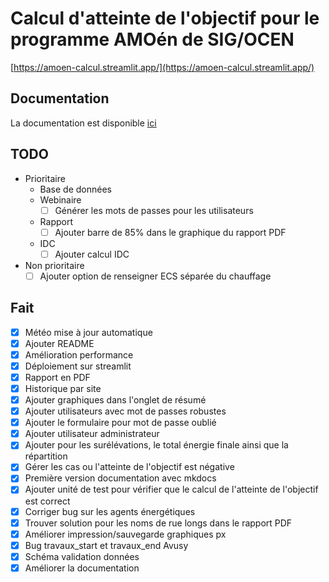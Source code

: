 # Calcul d'atteinte de l'objectif pour le programme AMOén de SIG/OCEN

[https://amoen-calcul.streamlit.app/](https://amoen-calcul.streamlit.app/)

## Documentation

La documentation est disponible [ici](https://denisiglesiasgarcia.github.io/amoen_calcul_objectif_dashboard/)

## TODO

- Prioritaire
  - Base de données
  - Webinaire
    - [ ] Générer les mots de passes pour les utilisateurs
  - Rapport
    - [ ] Ajouter barre de 85% dans le graphique du rapport PDF
  - IDC
    - [ ] Ajouter calcul IDC
- Non prioritaire
  - [ ] Ajouter option de renseigner ECS séparée du chauffage

## Fait

- [x] Météo mise à jour automatique
- [x] Ajouter README
- [x] Amélioration performance
- [x] Déploiement sur streamlit
- [x] Rapport en PDF
- [x] Historique par site
- [x] Ajouter graphiques dans l'onglet de résumé
- [x] Ajouter utilisateurs avec mot de passes robustes
- [x] Ajouter le formulaire pour mot de passe oublié
- [X] Ajouter utilisateur administrateur
- [X] Ajouter pour les surélévations, le total énergie finale ainsi que la répartition
- [X] Gérer les cas ou l'atteinte de l'objectif est négative
- [X] Première version documentation avec mkdocs
- [x] Ajouter unité de test pour vérifier que le calcul de l'atteinte de l'objectif est correct
- [X] Corriger bug sur les agents énergétiques
- [X] Trouver solution pour les noms de rue longs dans le rapport PDF
- [x] Améliorer impression/sauvegarde graphiques px
- [x] Bug travaux_start et travaux_end Avusy
- [x] Schéma validation données
- [x] Améliorer la documentation
